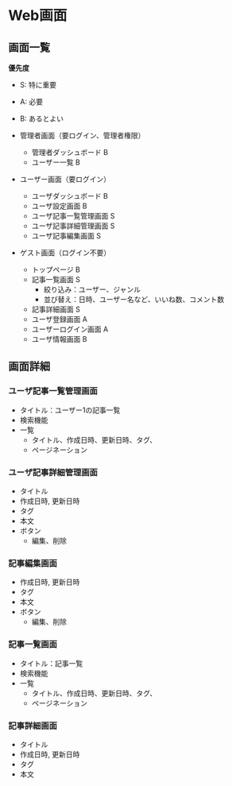 # Web画面
## 画面一覧

**優先度**
  - S: 特に重要
  - A: 必要
  - B: あるとよい

- 管理者画面（要ログイン、管理者権限）
  - 管理者ダッシュボード B
  - ユーザー一覧 B
- ユーザー画面（要ログイン）
  - ユーザダッシュボード B
  - ユーザ設定画面 B
  - ユーザ記事一覧管理画面 S
  - ユーザ記事詳細管理画面 S
  - ユーザ記事編集画面 S
- ゲスト画面（ログイン不要）
  - トップページ B
  - 記事一覧画面 S
    - 絞り込み：ユーザー、ジャンル
    - 並び替え：日時、ユーザー名など、いいね数、コメント数
  - 記事詳細画面 S
  - ユーザ登録画面 A
  - ユーザーログイン画面 A
  - ユーザ情報画面 B

## 画面詳細

### ユーザ記事一覧管理画面
- タイトル：ユーザー1の記事一覧
- 検索機能
- 一覧  
  - タイトル、作成日時、更新日時、タグ、
  - ページネーション
### ユーザ記事詳細管理画面 
- タイトル
- 作成日時, 更新日時
- タグ
- 本文
- ボタン
  - 編集、削除

### 記事編集画面
- 作成日時, 更新日時
- タグ
- 本文
- ボタン
  - 編集、削除
  
### 記事一覧画面
- タイトル：記事一覧
- 検索機能
- 一覧  
  - タイトル、作成日時、更新日時、タグ、
  - ページネーション

### 記事詳細画面
- タイトル
- 作成日時, 更新日時
- タグ
- 本文